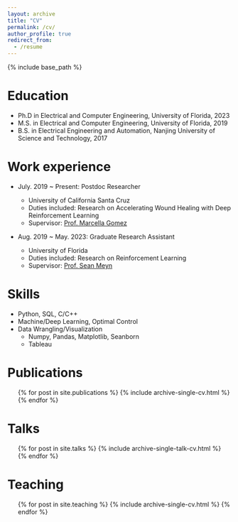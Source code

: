 ```yaml
---
layout: archive
title: "CV"
permalink: /cv/
author_profile: true
redirect_from:
  - /resume
---
```


{% include base_path %}

Education
======
* Ph.D in Electrical and Computer Engineering, University of Florida, 2023
* M.S. in Electrical and Computer Engineering, University of Florida, 2019
* B.S. in Electrical Engineering and Automation, Nanjing University of Science and Technology, 2017

Work experience
======
* July. 2019 ~ Present: Postdoc Researcher
  * University of California Santa Cruz
  * Duties included: Research on Accelerating Wound Healing with Deep Reinforcement Learning
  * Supervisor: [Prof. Marcella Gomez](https://engineering.ucsc.edu/voices/marcella-gomez-faculty/)

* Aug. 2019 ~ May. 2023: Graduate Research Assistant
  * University of Florida
  * Duties included: Research on Reinforcement Learning
  * Supervisor: [Prof. Sean Meyn](https://meyn.ece.ufl.edu/about/)
  
Skills
======
* Python, SQL, C/C++
* Machine/Deep Learning, Optimal Control
* Data Wrangling/Visualization
  * Numpy, Pandas, Matplotlib, Seanborn
  * Tableau

Publications
======
  <ul>{% for post in site.publications %}
    {% include archive-single-cv.html %}
  {% endfor %}</ul>
  
Talks
======
  <ul>{% for post in site.talks %}
    {% include archive-single-talk-cv.html %}
  {% endfor %}</ul>
  
Teaching
======
  <ul>{% for post in site.teaching %}
    {% include archive-single-cv.html %}
  {% endfor %}</ul>
  
[//]: # (Service and leadership)

[//]: # (======)

[//]: # (* Currently signed in to 43 different slack teams)
